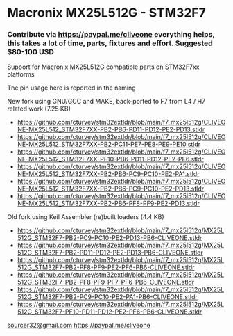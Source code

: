 # Macronix MX25L512G - STM32F7
### Contribute via   https://paypal.me/cliveone  everything helps, this takes a lot of time, parts, fixtures and effort. Suggested $80-100 USD

Support for Macronix MX25L512G compatible parts on STM32F7xx platforms

The pin usage here is reported in the naming

New fork using GNU/GCC and MAKE, back-ported to F7 from L4 / H7 related work (7.25 KB)

 * https://github.com/cturvey/stm32extldr/blob/main/f7_mx25l512g/CLIVEONE-MX25L512_STM32F7XX-PB2-PB6-PD11-PD12-PE2-PD13.stldr
 * https://github.com/cturvey/stm32extldr/blob/main/f7_mx25l512g/CLIVEONE-MX25L512_STM32F7XX-PB2-PC11-PE7-PE8-PE9-PE10.stldr
 * https://github.com/cturvey/stm32extldr/blob/main/f7_mx25l512g/CLIVEONE-MX25L512_STM32F7XX-PF10-PB6-PD11-PD12-PE2-PF6.stldr
 * https://github.com/cturvey/stm32extldr/blob/main/f7_mx25l512g/CLIVEONE-MX25L512_STM32F7XX-PB2-PB6-PC9-PC10-PE2-PA1.stldr
 * https://github.com/cturvey/stm32extldr/blob/main/f7_mx25l512g/CLIVEONE-MX25L512_STM32F7XX-PB2-PB6-PC9-PC10-PE2-PD13.stldr
 * https://github.com/cturvey/stm32extldr/blob/main/f7_mx25l512g/CLIVEONE-MX25L512_STM32F7XX-PB2-PB6-PF8-PF9-PE2-PD13.stldr

Old fork using Keil Assembler (re)built loaders (4.4 KB)

* https://github.com/cturvey/stm32extldr/blob/main/f7_mx25l512g/MX25L512G_STM32F7-PB2-PC9-PC10-PE2-PD13-PB6-CLIVEONE.stldr
* https://github.com/cturvey/stm32extldr/blob/main/f7_mx25l512g/MX25L512G_STM32F7-PB2-PD11-PD12-PE2-PD13-PB6-CLIVEONE.stldr
* https://github.com/cturvey/stm32extldr/blob/main/f7_mx25l512g/MX25L512G_STM32F7-PB2-PF8-PF9-PE2-PF6-PB6-CLIVEONE.stldr
* https://github.com/cturvey/stm32extldr/blob/main/f7_mx25l512g/MX25L512G_STM32F7-PB2-PF8-PF9-PF7-PF6-PB6-CLIVEONE.stldr
* https://github.com/cturvey/stm32extldr/blob/main/f7_mx25l512g/MX25L512G_STM32F7-PB2-PC9-PC10-PE2-PA1-PB6-CLIVEONE.stldr
* https://github.com/cturvey/stm32extldr/blob/main/f7_mx25l512g/MX25L512G_STM32F7-PF10-PD11-PD12-PE2-PF6-PB6-CLIVEONE.stldr

 sourcer32@gmail.com
 https://paypal.me/cliveone
